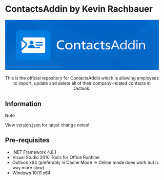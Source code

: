 # ContactsAddin by Kevin Rachbauer

<p align=center>
  <img src="Images/Banner_540x177.png" width=600/>
</p>

<p align=center>This is the official repository for ContactsAddin which is allowing employees to import, update and delete all of their company-related contacts in Outlook.</p>

## Information

> [!NOTE]
> View [version.json](https://github.com/kevrach1/ContactsAddin.Releases/blob/main/version.json) for latest change notes!

## Pre-requisites

+ .NET Framework 4.8.1
+ Visual Studio 2010 Tools for Office Runtime
+ Outlook x64 (preferably in Cache Mode -> Online mode does work but is way more slow)
+ Windows 10/11 x64
